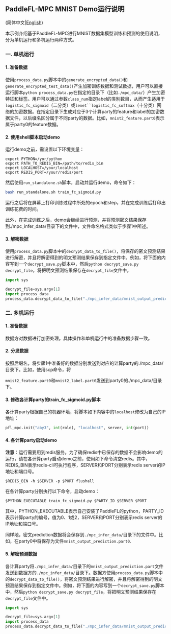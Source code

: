## PaddleFL-MPC MNIST Demo运行说明

(简体中文|[English](./README.md))

本示例介绍基于PaddleFL-MPC进行MNIST数据集模型训练和预测的使用说明，分为单机运行和多机运行两种方式。

### 一. 单机运行

#### 1. 准备数据

使用`process_data.py`脚本中的`generate_encrypted_data()`和`generate_encrypted_test_data()`产生加密训练数据和测试数据，用户可以直接运行脚本`python process_data.py`在指定的目录下（比如`./mpc_data/`）产生加密特征和标签。用户可以通过参数`class_num`指定label的类别数目，从而产生适用于`logistic_fc_sigmoid`（二分类）或`lenet``logistic_fc_softmax`（十分类）网络的加密数据。在指定目录下生成对应于3个计算party的feature和label的加密数据文件，以后缀名区分属于不同party的数据。比如，`mnist2_feature.part0`表示属于party0的feature数据。

#### 2. 使用shell脚本启动demo

运行demo之前，需设置以下环境变量：

```
export PYTHON=/yor/python
export PATH_TO_REDIS_BIN=/path/to/redis_bin
export LOCALHOST=/your/localhost
export REDIS_PORT=/your/redis/port
```

然后使用`run_standalone.sh`脚本，启动并运行demo，命令如下：

```bash 
bash run_standalone.sh train_fc_sigmoid.py
```

运行之后将在屏幕上打印训练过程中所处的epoch和step，并在完成训练后打印出训练花费的时间。

此外，在完成训练之后，demo会继续进行预测，并将预测密文结果保存到./mpc_infer_data/目录下的文件中，文件命名格式类似于步骤1中所述。

#### 3. 解密数据

使用`process_data.py`脚本中的`decrypt_data_to_file()`，将保存的密文预测结果进行解密，并且将解密得到的明文预测结果保存到指定文件中。例如，将下面的内容写到一个`decrypt_save.py`脚本中，然后`python decrypt_save.py decrypt_file`，将把明文预测结果保存在`decrypt_file`文件中。

```python
import sys

decrypt_file=sys.argv[1]
import process_data
process_data.decrypt_data_to_file("./mpc_infer_data/mnist_output_prediction", (BATCH_SIZE,), decrypt_file)
```


### 二. 多机运行

#### 1. 准备数据

数据方对数据进行加密处理。具体操作和单机运行中的准备数据步骤一致。

#### 2. 分发数据

按照后缀名，将步骤1中准备好的数据分别发送到对应的计算party的./mpc_data/目录下。比如，使用scp命令，将

`mnist2_feature.part0`和`mnist2_label.part0`发送到party0的./mpc_data/目录下。

#### 3. 修改各计算party的train_fc_sigmoid.py脚本

各计算party根据自己的机器环境，将脚本如下内容中的`localhost`修改为自己的IP地址：

```python
pfl_mpc.init("aby3", int(role), "localhost", server, int(port))
```

#### 4. 各计算party启动demo

**注意**：运行需要用到redis服务。为了确保redis中已保存的数据不会影响demo的运行，请在各计算party启动demo之前，使用如下命令清空redis。其中，REDIS_BIN表示redis-cli可执行程序，SERVER和PORT分别表示redis server的IP地址和端口号。

```
$REDIS_BIN -h $SERVER -p $PORT flushall
```

在各计算party分别执行以下命令，启动demo：

```
$PYTHON_EXECUTABLE train_fc_sigmoid.py $PARTY_ID $SERVER $PORT
```

其中，PYTHON_EXECUTABLE表示自己安装了PaddleFL的python，PARTY_ID表示计算party的编号，值为0、1或2，SERVER和PORT分别表示redis server的IP地址和端口号。

同样地，密文prediction数据将会保存到`./mpc_infer_data/`目录下的文件中。比如，在party0中将保存为文件`mnist_output_prediction.part0`.

#### 5. 解密预测数据

各计算party将`./mpc_infer_data/`目录下的`mnist_output_prediction.part`文件发送到数据方的`./mpc_infer_data/`目录下。数据方使用`process_data.py`脚本中的`decrypt_data_to_file()`，将密文预测结果进行解密，并且将解密得到的明文预测结果保存到指定文件中。例如，将下面的内容写到一个`decrypt_save.py`脚本中，然后`python decrypt_save.py decrypt_file`，将把明文预测结果保存在`decrypt_file`文件中。

```python
import sys

decrypt_file=sys.argv[1]
import process_data
process_data.decrypt_data_to_file("./mpc_infer_data/mnist_output_prediction", (BATCH_SIZE,), decrypt_file)
```

